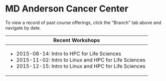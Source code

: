 # MD Anderson Cancer Center 

To view a record of past course offerings, click the "Branch" tab above and navigate by date.



| Recent Workshops |
| --- |
| <ul><li>2015-08-14: Intro to HPC for Life Sciences</li><li>2015-11-02: Intro to Linux and HPC for Life Sciences</li><li>2015-12-15: Intro to Linux and HPC for Life Sciences</ul> |


